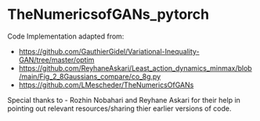 # TheNumericsofGANs_pytorch

Code Implementation adapted from:
- https://github.com/GauthierGidel/Variational-Inequality-GAN/tree/master/optim
- https://github.com/ReyhaneAskari/Least_action_dynamics_minmax/blob/main/Fig_2_8Gaussians_compare/co_8g.py
- https://github.com/LMescheder/TheNumericsOfGANs

Special thanks to - Rozhin Nobahari and Reyhane Askari for their help in pointing out relevant resources/sharing thier earlier versions of code.
